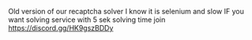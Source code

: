 Old version of our recaptcha solver
I know it is selenium and slow 
IF you want solving service with 5 sek solving time join https://discord.gg/HK9gszBDDy
